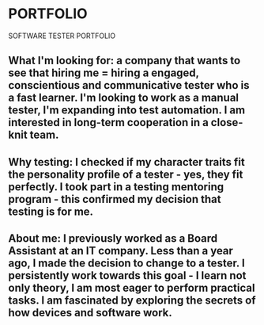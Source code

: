 # PORTFOLIO
SOFTWARE TESTER PORTFOLIO

## What I'm looking for: a company that wants to see that hiring me = hiring a engaged, conscientious and communicative tester who is a fast learner. I'm looking to work as a manual tester, I'm expanding into test automation. I am interested in long-term cooperation in a close-knit team.

## Why testing: I checked if my character traits fit the personality profile of a tester - yes, they fit perfectly. I took part in a testing mentoring program - this confirmed my decision that testing is for me.

## About me: I previously worked as a Board Assistant at an IT company. Less than a year ago, I made the decision to change to a tester. I persistently work towards this goal - I learn not only theory, I am most eager to perform practical tasks. I am fascinated by exploring the secrets of how devices and software work.

